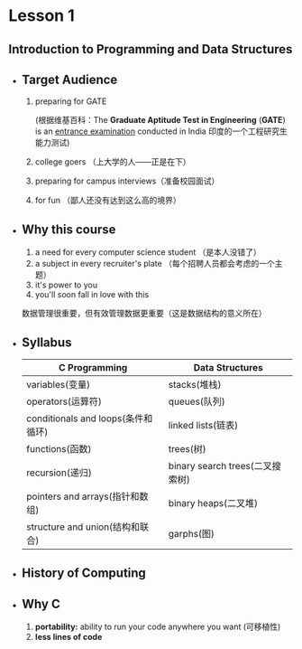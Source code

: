 # Lesson 1

##  Introduction to Programming and Data Structures

- ## Target Audience

  1. preparing for GATE

     (根据维基百科：The **Graduate Aptitude Test in Engineering** (**GATE**) is an [entrance examination](https://en.wikipedia.org/wiki/Entrance_examination_(education)) conducted in India 印度的一个工程研究生能力测试)

  2. college goers （上大学的人——正是在下）

  3. preparing for campus interviews（准备校园面试）

  4. for fun （鄙人还没有达到这么高的境界）

- ## Why this course

  1. a need for every computer science student （是本人没错了）
  2. a subject in every recruiter's plate （每个招聘人员都会考虑的一个主题）
  3. it's power to you
  4. you'll soon fall  in love with this 

  数据管理很重要，但有效管理数据更重要（这是数据结构的意义所在）

- ## Syllabus

  | **C Programming**                  | Data Structures                 |
  | ---------------------------------- | ------------------------------- |
  | variables(变量)                    | stacks(堆栈)                    |
  | operators(运算符)                  | queues(队列)                    |
  | conditionals and loops(条件和循环) | linked lists(链表)              |
  | functions(函数)                    | trees(树)                       |
  | recursion(递归)                    | binary search trees(二叉搜索树) |
  | pointers and arrays(指针和数组)    | binary heaps(二叉堆)            |
  | structure and union(结构和联合)    | garphs(图)                      |

- ## History of Computing

- ## Why C

  1. **portability:**  ability to run your code anywhere you want (可移植性)
  2. **less lines of code**

  

